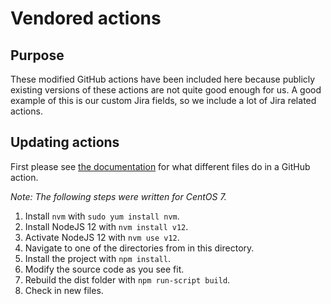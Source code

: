 # Vendored actions

## Purpose
These modified GitHub actions have been included here because publicly
existing versions of these actions are not quite good enough for us. A good
example of this is our custom Jira fields, so we include a lot of Jira
related actions.

## Updating actions
First please see [the documentation](https://docs.github.com/en/free-pro-team@latest/actions/creating-actions)
for what different files do in a GitHub action.

*Note: The following steps were written for CentOS 7.*

1. Install ``nvm`` with ``sudo yum install nvm``.
2. Install NodeJS 12 with ``nvm install v12``.
3. Activate NodeJS 12 with ``nvm use v12``.
4. Navigate to one of the directories from in this directory.
5. Install the project with ``npm install``.
6. Modify the source code as you see fit.
7. Rebuild the dist folder with ``npm run-script build``.
8. Check in new files.
